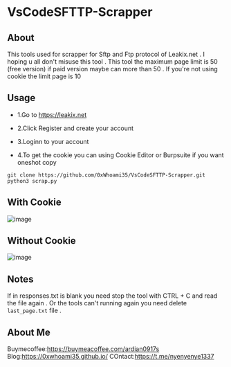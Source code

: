 # VsCodeSFTTP-Scrapper
## About
This tools used for scrapper for Sftp and Ftp protocol of Leakix.net . I hoping u all don't misuse this tool . This tool the maximum page limit is 50 (free version) if paid version maybe can more than 50 . If you're not using cookie the limit page is 10



## Usage
- 1.Go to https://leakix.net 

- 2.Click Register and create your account

- 3.Loginn to your account

- 4.To get the cookie you can using Cookie Editor or Burpsuite if you want oneshot copy


```
git clone https://github.com/0xWhoami35/VsCodeSFTTP-Scrapper.git
python3 scrap.py
```
 


## With Cookie
![image](https://github.com/0xWhoami35/VsCodeSFTTP-Scrapper/assets/107396843/2eb9d525-6102-4eb8-b759-af89816d2423)


## Without Cookie
![image](https://github.com/0xWhoami35/VsCodeSFTTP-Scrapper/assets/107396843/c17d93bf-c7e2-4ada-8583-8965ea7b7034)


## Notes

If in responses.txt is blank you need stop the tool with CTRL + C and read the file again . Or the tools can't running again you need delete `last_page.txt` file .


## About Me
Buymecoffee:https://buymeacoffee.com/ardian0917s
Blog:https://0xwhoami35.github.io/
COntact:https://t.me/nyenyenye1337
